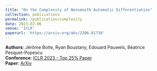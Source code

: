 ```yaml
---
title: "On the Complexity of Nonsmooth Automatic Differentiation"
collection: publications
permalink: /publication/complexity
date: 2023-02-06
venue: 'ICLR'
paperurl: 'https://arxiv.org/abs/2206.01730'
---
```


**Authors**: Jérôme Bolte, Ryan Boustany, Edouard Pauwels, Béatrice Pesquet-Popescu  
**Conference**: [ICLR 2023 - Top 25% Paper](https://iclr.cc/)  
**Paper**: [ArXiv](https://arxiv.org/abs/2206.01730)
